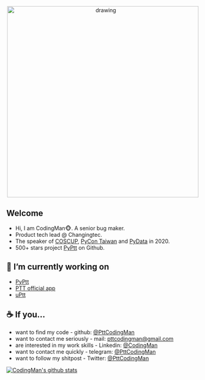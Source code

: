 <p align="center">
<a href="https://www.facebook.com/PttCodingMan/"><img src="https://i.imgur.com/OMrWe1l.gif" alt="drawing" width="500" style="vertical-align:middle"/></a>
</p>

## Welcome
* Hi, I am CodingMan🐵. A senior bug maker.
* Product tech lead @ Changingtec.
* The speaker of [COSCUP](https://coscup.org/2020/zh-TW/agenda/CFNNFA), [PyCon Taiwan](https://tw.pycon.org/2020/zh-hant/conference/talk/1124347947245371715/) and [PyData](https://pydata.org/taipei2020/program/talk-2/) in 2020.
* 500+ stars project [PyPtt](https://github.com/PttCodingMan/PyPtt) on Github.

## 🔭 I’m currently working on   
  * [PyPtt](https://github.com/PttCodingMan/PyPtt)
  * [PTT official app](https://github.com/Ptt-official-app)
  * [uPtt](https://github.com/uPtt-messenger/uPtt)
  
## ☕ If you...
* want to find my code - github: [@PttCodingMan](https://github.com/PttCodingMan)  
* want to contact me seriously - mail: [pttcodingman@gmail.com](mailto:pttcodingman@gmail.com)  
* are interested in my work skills - Linkedin: [@CodingMan](https://www.linkedin.com/in/codingman/)  
* want to contact me quickly - telegram: [@PttCodingMan](https://t.me/PttCodingMan)  
* want to follow my shitpost - Twitter: [@PttCodingMan](https://twitter.com/PttCodingMan)  

[![CodingMan's github stats](https://github-readme-stats.vercel.app/api?username=PttCodingMan&count_private=true&theme=dark)](https://github.com/PttCodingMan)  
